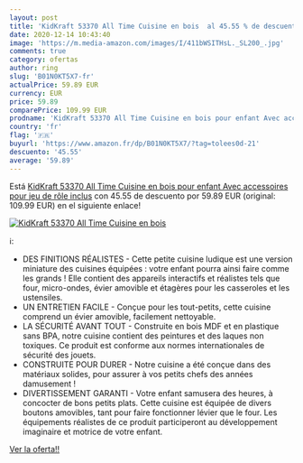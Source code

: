 ```yaml
---
layout: post
title: 'KidKraft 53370 All Time Cuisine en bois  al 45.55 % de descuento'
date: 2020-12-14 10:43:40
image: 'https://m.media-amazon.com/images/I/411bWSITHsL._SL200_.jpg'
comments: true
category: ofertas
author: ring
slug: 'B01N0KT5X7-fr'
actualPrice: 59.89 EUR
currency: EUR
price: 59.89
comparePrice: 109.99 EUR
prodname: 'KidKraft 53370 All Time Cuisine en bois pour enfant Avec accessoires pour jeu de rôle inclus'
country: 'fr'
flag: '🇫🇷'
buyurl: 'https://www.amazon.fr/dp/B01N0KT5X7/?tag=tolees0d-21'
descuento: '45.55'
average: '59.89'
---
```


Está [KidKraft 53370 All Time Cuisine en bois pour enfant Avec accessoires pour jeu de rôle inclus](https://www.amazon.fr/dp/B01N0KT5X7/?tag=tolees0d-21) con 45.55 de descuento por 59.89 EUR (original: 109.99 EUR) en el siguiente enlace!

[![KidKraft 53370 All Time Cuisine en bois ](https://m.media-amazon.com/images/I/411bWSITHsL._SL200_.jpg)](https://www.amazon.fr/dp/B01N0KT5X7/?tag=tolees0d-21)

ℹ️:

- DES FINITIONS RÉALISTES - Cette petite cuisine ludique est une version miniature des cuisines équipées : votre enfant pourra ainsi faire comme les grands ! Elle contient des appareils interactifs et réalistes tels que four, micro-ondes, évier amovible et étagères pour les casseroles et les ustensiles.
- UN ENTRETIEN FACILE - Conçue pour les tout-petits, cette cuisine comprend un évier amovible, facilement nettoyable.
- LA SÉCURITÉ AVANT TOUT - Construite en bois MDF et en plastique sans BPA, notre cuisine contient des peintures et des laques non toxiques. Ce produit est conforme aux normes internationales de sécurité des jouets.
- CONSTRUITE POUR DURER - Notre cuisine a été conçue dans des matériaux solides, pour assurer à vos petits chefs des années damusement !
- DIVERTISSEMENT GARANTI - Votre enfant samusera des heures, à concocter de bons petits plats. Cette cuisine est équipée de divers boutons amovibles, tant pour faire fonctionner lévier que le four. Les équipements réalistes de ce produit participeront au développement imaginaire et motrice de votre enfant.

[Ver la oferta!!](https://www.amazon.fr/dp/B01N0KT5X7/?tag=tolees0d-21)
